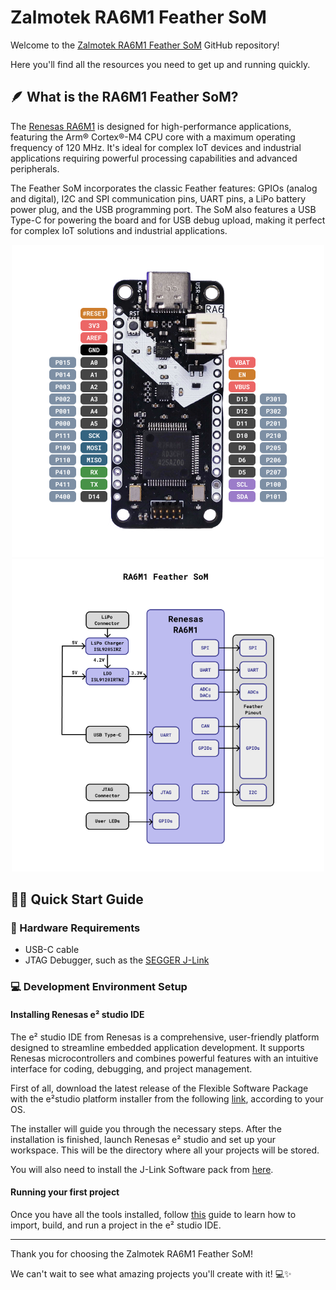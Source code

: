 # Zalmotek RA6M1 Feather SoM 

Welcome to the <a href="https://zalmotek.com/products/RA6M1-Feather-SoM/">Zalmotek RA6M1 Feather SoM</a> GitHub repository!

Here you'll find all the resources you need to get up and running quickly.

## 🪶 What is the RA6M1 Feather SoM?

The <a href="https://www.renesas.com/en/products/microcontrollers-microprocessors/ra-cortex-m-mcus/ra6m1-32-bit-microcontrollers-120mhz-optimized-entry-point-ra6-series">Renesas RA6M1</a> is designed for high-performance applications, featuring the Arm® Cortex®-M4 CPU core with a maximum operating frequency of 120 MHz. It's ideal for complex IoT devices and industrial applications requiring powerful processing capabilities and advanced peripherals.

The Feather SoM incorporates the classic Feather features: GPIOs (analog and digital), I2C and SPI communication pins, UART pins, a LiPo battery power plug, and the USB programming port. The SoM also features a USB Type-C for powering the board and for USB debug upload, making it perfect for complex IoT solutions and industrial applications.

<p align="center">
  <img src="images/Feather-RA6M1-pinout.png" height="500">
  <img src="images/Feather-RA6M1-BD.png" height="500">
</p>

## 🐣🏁 Quick Start Guide

### 🔌 Hardware Requirements
- USB-C cable
- JTAG Debugger, such as the <a href="https://www.segger.com/products/debug-probes/j-link/">SEGGER J-Link</a>

### 💻 Development Environment Setup

#### Installing Renesas e² studio IDE

The e² studio IDE from Renesas is a comprehensive, user-friendly platform designed to streamline embedded application development. It supports Renesas microcontrollers and combines powerful features with an intuitive interface for coding, debugging, and project management.

First of all, download the latest release of the Flexible Software Package with the e²studio platform installer from the following <a href="https://www.renesas.com/us/en/software-tool/e2studio-information-ra-family">link</a>, according to your OS.

The installer will guide you through the necessary steps. After the installation is finished, launch Renesas e² studio and set up your workspace. This will be the directory where all your projects will be stored.

You will also need to install the J-Link Software pack from <a href="https://www.segger.com/products/debug-probes/j-link/technology/flash-download/">here</a>.

#### Running your first project

Once you have all the tools installed, follow <a href="https://github.com/Zalmotek/zalmotek-RA6M1-feather/tree/main/firmware/Blink/Ra6M1_Feather_Blink">this</a> guide to learn how to import, build, and run a project in the e² studio IDE. 

---
Thank you for choosing the Zalmotek RA6M1 Feather SoM! 

We can't wait to see what amazing projects you'll create with it! 💻✨
